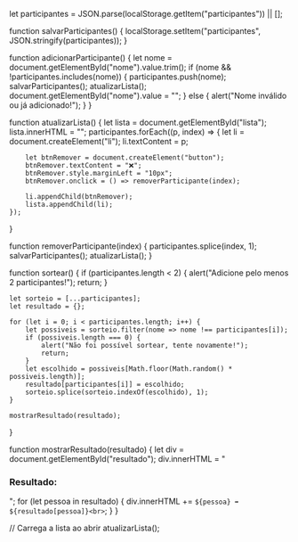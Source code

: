let participantes = JSON.parse(localStorage.getItem("participantes")) || [];

function salvarParticipantes() {
    localStorage.setItem("participantes", JSON.stringify(participantes));
}

function adicionarParticipante() {
    let nome = document.getElementById("nome").value.trim();
    if (nome && !participantes.includes(nome)) {
        participantes.push(nome);
        salvarParticipantes();
        atualizarLista();
        document.getElementById("nome").value = "";
    } else {
        alert("Nome inválido ou já adicionado!");
    }
}

function atualizarLista() {
    let lista = document.getElementById("lista");
    lista.innerHTML = "";
    participantes.forEach((p, index) => {
        let li = document.createElement("li");
        li.textContent = p;

        let btnRemover = document.createElement("button");
        btnRemover.textContent = "❌";
        btnRemover.style.marginLeft = "10px";
        btnRemover.onclick = () => removerParticipante(index);

        li.appendChild(btnRemover);
        lista.appendChild(li);
    });
}

function removerParticipante(index) {
    participantes.splice(index, 1);
    salvarParticipantes();
    atualizarLista();
}

function sortear() {
    if (participantes.length < 2) {
        alert("Adicione pelo menos 2 participantes!");
        return;
    }

    let sorteio = [...participantes];
    let resultado = {};

    for (let i = 0; i < participantes.length; i++) {
        let possiveis = sorteio.filter(nome => nome !== participantes[i]);
        if (possiveis.length === 0) {
            alert("Não foi possível sortear, tente novamente!");
            return;
        }
        let escolhido = possiveis[Math.floor(Math.random() * possiveis.length)];
        resultado[participantes[i]] = escolhido;
        sorteio.splice(sorteio.indexOf(escolhido), 1);
    }

    mostrarResultado(resultado);
}

function mostrarResultado(resultado) {
    let div = document.getElementById("resultado");
    div.innerHTML = "<h3>Resultado:</h3>";
    for (let pessoa in resultado) {
        div.innerHTML += `${pessoa} ➡ ${resultado[pessoa]}<br>`;
    }
}

// Carrega a lista ao abrir
atualizarLista();
